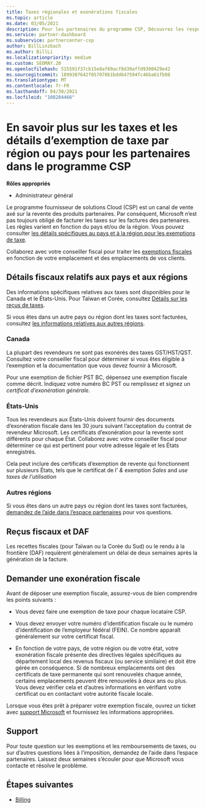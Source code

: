 ```yaml
---
title: Taxes régionales et exonérations fiscales
ms.topic: article
ms.date: 03/05/2021
description: Pour les partenaires du programme CSP, Découvrez les responsabilités fiscales par région, comment envoyer des exemptions de taxe pour les ventes de fournisseurs de solutions et comment obtenir un support technique pour les questions fiscales.
ms.service: partner-dashboard
ms.subservice: partnercenter-csp
author: BillLinzbach
ms.author: BillLi
ms.localizationpriority: medium
ms.custom: SEOMAY.20
ms.openlocfilehash: 515591f37cb15e8af69acf8d30affd9300429e42
ms.sourcegitcommit: 1899307642f057070b1bdd647594fc46ba61fb08
ms.translationtype: MT
ms.contentlocale: fr-FR
ms.lasthandoff: 04/30/2021
ms.locfileid: "108284466"
---
```

# <a name="read-about-taxes-and-tax-exemption-details-by-region-or-country-for-partners-in-the-csp-program"></a>En savoir plus sur les taxes et les détails d’exemption de taxe par région ou pays pour les partenaires dans le programme CSP

**Rôles appropriés**

- Administrateur général

Le programme fournisseur de solutions Cloud (CSP) est un canal de vente axé sur la revente des produits partenaires. Par conséquent, Microsoft n’est pas toujours obligé de facturer les taxes sur les factures des partenaires. Les règles varient en fonction du pays et/ou de la région. Vous pouvez consulter [les détails spécifiques au pays et à la région pour les exemptions de taxe](#country-and-region-tax-details).

Collaborez avec votre conseiller fiscal pour traiter les [exemptions fiscales](#file-a-tax-exemption) en fonction de votre emplacement et des emplacements de vos clients.

## <a name="country-and-region-tax-details"></a>Détails fiscaux relatifs aux pays et aux régions

Des informations spécifiques relatives aux taxes sont disponibles pour le Canada et le États-Unis. Pour Taïwan et Corée, consultez [Détails sur les reçus de taxes](#tax-receipts-and-daf).

Si vous êtes dans un autre pays ou région dont les taxes sont facturées, consultez [les informations relatives aux autres régions](#other-regions).


### <a name="canada"></a>Canada

La plupart des revendeurs ne sont pas exonérés des taxes&nbsp;GST/HST/QST. Consultez votre conseiller fiscal pour déterminer si vous êtes éligible à l’exemption et la documentation que vous devez fournir à Microsoft.

Pour une exemption de fichier PST BC, dépensez une exemption fiscale comme décrit. Indiquez votre numéro BC&nbsp;PST ou remplissez et signez un *certificat d’exonération générale*.

### <a name="united-states"></a>États-Unis

Tous les revendeurs aux États-Unis doivent fournir des documents d’exonération fiscale dans les 30&nbsp;jours suivant l’acceptation du contrat de revendeur Microsoft. Les certificats d’exonération pour la revente sont différents pour chaque État. Collaborez avec votre conseiller fiscal pour déterminer ce qui est pertinent pour votre adresse légale et les États enregistrés.

Cela peut inclure des certificats d’exemption de revente qui fonctionnent sur plusieurs États, tels que le certificat de l' *&* exemption *Sales* and *use taxes de l’utilisation*

### <a name="other-regions"></a>Autres régions

Si vous êtes dans un autre pays ou région dont les taxes sont facturées, [demandez de l’aide dans l’espace partenaires](#support) pour vos questions.

## <a name="tax-receipts-and-daf"></a>Reçus fiscaux et DAF

Les recettes fiscales (pour Taïwan ou la Corée du Sud) ou le rendu à la frontière (DAF) requièrent généralement un délai de deux&nbsp;semaines après la génération de la facture.

## <a name="file-a-tax-exemption"></a>Demander une exonération fiscale

Avant de déposer une exemption fiscale, assurez-vous de bien comprendre les points suivants :

- Vous devez faire une exemption de taxe pour chaque locataire CSP.

- Vous devez envoyer votre numéro d’identification fiscale ou le numéro d’identification de l’employeur fédéral (FEIN). Ce nombre apparaît généralement sur votre certificat fiscal.

- En fonction de votre pays, de votre région ou de votre état, votre exonération fiscale présente des directives légales spécifiques au département local des revenus fiscaux (ou service similaire) et doit être gérée en conséquence. Si de nombreux emplacements ont des certificats de taxe permanente qui sont renouvelés chaque année, certains emplacements peuvent être renouvelés à deux ans ou plus. Vous devez vérifier cela et d’autres informations en vérifiant votre certificat ou en contactant votre autorité fiscale locale.

Lorsque vous êtes prêt à préparer votre exemption fiscale, ouvrez un ticket avec [support Microsoft](https://partner.microsoft.com/dashboard/support/csp/servicerequests/create?stage=2&topicid=92930319-ced6-c18b-d7a6-d62b22d60aa5) et fournissez les informations appropriées.

## <a name="support"></a>Support

Pour toute question sur les exemptions et les remboursements de taxes, ou sur d’autres questions liées à l’imposition, demandez de l’aide dans l’espace partenaires. Laissez deux&nbsp;semaines s’écouler pour que Microsoft vous contacte et résolve le problème.

## <a name="next-steps"></a>Étapes suivantes

- [Billing](billing.md)
